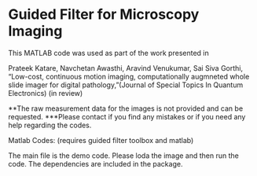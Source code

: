 # Guided Filter for Microscopy Imaging

This MATLAB code was used as part of the work presented in

Prateek Katare, Navchetan Awasthi, Aravind Venukumar, Sai Siva Gorthi, “Low-cost, continuous motion imaging, computationally augmneted whole slide imager for digital pathology,”(Journal of Special Topics In Quantum Electronics) (in review)

**The raw measurement data for the images is not provided and can be requested.
***Please contact if you find any mistakes or if you need any help regarding the codes.


Matlab Codes: (requires guided filter toolbox and matlab)

The main file is the demo code.
Please loda the image and then run the code.
The dependencies are included in the package.
